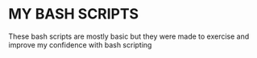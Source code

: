 # MY BASH SCRIPTS

These bash scripts are mostly basic but they were made to exercise and improve my confidence with bash scripting
